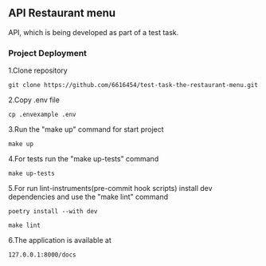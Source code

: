 ## API Restaurant menu

API, which is being developed as part of a test task.

### Project Deployment

1.Clone repository

```
git clone https://github.com/6616454/test-task-the-restaurant-menu.git
```

2.Copy .env file

```
cp .envexample .env
```

3.Run the "make up" command for start project

```
make up
```

4.For tests run the "make up-tests" command
```
make up-tests
```
5.For run lint-instruments(pre-commit hook scripts) install dev dependencies and use the "make lint" command
```
poetry install --with dev

make lint
```

6.The application is available at

```
127.0.0.1:8000/docs
```